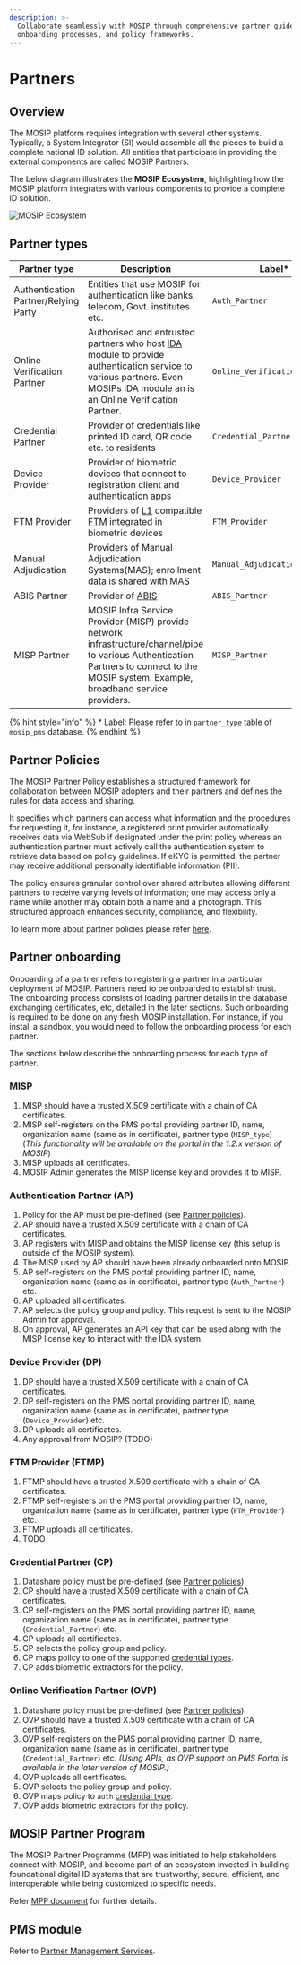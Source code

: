```yaml
---
description: >-
  Collaborate seamlessly with MOSIP through comprehensive partner guides,
  onboarding processes, and policy frameworks.
---
```


# Partners

## Overview

The MOSIP platform requires integration with several other systems. Typically, a System Integrator (SI) would assemble all the pieces to build a complete national ID solution. All entities that participate in providing the external components are called MOSIP Partners.

The below diagram illustrates the **MOSIP Ecosystem**, highlighting how the MOSIP platform integrates with various components to provide a complete ID solution.

![MOSIP Ecosystem](../../../.gitbook/assets/mosip-ecosystem.jpg)

## Partner types

| Partner type                         | Description                                                                                                                                                                                                                   | Label\*                       |
| ------------------------------------ | ----------------------------------------------------------------------------------------------------------------------------------------------------------------------------------------------------------------------------- | ----------------------------- |
| Authentication Partner/Relying Party | Entities that use MOSIP for authentication like banks, telecom, Govt. institutes etc.                                                                                                                                         | `Auth_Partner`                |
| Online Verification Partner          | Authorised and entrusted partners who host [IDA](../../identity-verification/id-authentication.md) module to provide authentication service to various partners. Even MOSIPs IDA module an is an Online Verification Partner. | `Online_Verification_Partner` |
| Credential Partner                   | Provider of credentials like printed ID card, QR code etc. to residents                                                                                                                                                       | `Credential_Partner`          |
| Device Provider                      | Provider of biometric devices that connect to registration client and authentication apps                                                                                                                                     | `Device_Provider`             |
| FTM Provider                         | Providers of [L1](../../supporting-components/biometrics/biometric-devices.md#l1) compatible [FTM](../../supporting-components/biometrics/ftm.md) integrated in biometric devices                                             | `FTM_Provider`                |
| Manual Adjudication                  | Providers of Manual Adjudication Systems(MAS); enrollment data is shared with MAS                                                                                                                                             | `Manual_Adjudication`         |
| ABIS Partner                         | Provider of [ABIS](../../supporting-components/biometrics/abis.md)                                                                                                                                                            | `ABIS_Partner`                |
| MISP Partner                         | MOSIP Infra Service Provider (MISP) provide network infrastructure/channel/pipe to various Authentication Partners to connect to the MOSIP system. Example, broadband service providers.                                      | `MISP_Partner`                |

{% hint style="info" %}
\* Label: Please refer to in `partner_type` table of `mosip_pms` database.
{% endhint %}

## Partner Policies

The MOSIP Partner Policy establishes a structured framework for collaboration between MOSIP adopters and their partners and defines the rules for data access and sharing.&#x20;

It specifies which partners can access what information and the procedures for requesting it, for instance, a registered print provider automatically receives data via WebSub if designated under the print policy whereas an authentication partner must actively call the authentication system to retrieve data based on policy guidelines. If eKYC is permitted, the partner may receive additional personally identifiable information (PII).&#x20;

The policy ensures granular control over shared attributes allowing different partners to receive varying levels of information; one may access only a name while another may obtain both a name and a photograph. This structured approach enhances security, compliance, and flexibility.

To learn more about partner policies please refer [here](https://docs.mosip.io/1.2.0/modules/partner-management-services/pms-revamp/functional-overview/auth-partner/end-user-guide#creating-policy-group-and-policy).

## Partner onboarding

Onboarding of a partner refers to registering a partner in a particular deployment of MOSIP. Partners need to be onboarded to establish trust. The onboarding process consists of loading partner details in the database, exchanging certificates, etc, detailed in the later sections. Such onboarding is required to be done on any fresh MOSIP installation. For instance, if you install a sandbox, you would need to follow the onboarding process for each partner.

The sections below describe the onboarding process for each type of partner.

### MISP

1. MISP should have a trusted X.509 certificate with a chain of CA certificates.
2. MISP self-registers on the PMS portal providing partner ID, name, organization name (same as in certificate), partner type (`MISP_type`) (_This functionality will be available on the portal in the 1.2.x version of MOSIP_)
3. MISP uploads all certificates.
4. MOSIP Admin generates the MISP license key and provides it to MISP.

### Authentication Partner (AP)

1. Policy for the AP must be pre-defined (see [Partner policies](partners.md#partner-policies)).
2. AP should have a trusted X.509 certificate with a chain of CA certificates.
3. AP registers with MISP and obtains the MISP license key (this setup is outside of the MOSIP system).
4. The MISP used by AP should have been already onboarded onto MOSIP.
5. AP self-registers on the PMS portal providing partner ID, name, organization name (same as in certificate), partner type (`Auth_Partner`) etc.
6. AP uploaded all certificates.
7. AP selects the policy group and policy. This request is sent to the MOSIP Admin for approval.
8. On approval, AP generates an API key that can be used along with the MISP license key to interact with the IDA system.

### Device Provider (DP)

1. DP should have a trusted X.509 certificate with a chain of CA certificates.
2. DP self-registers on the PMS portal providing partner ID, name, organization name (same as in certificate), partner type (`Device_Provider`) etc.
3. DP uploads all certificates.
4. Any approval from MOSIP? (TODO)

### FTM Provider (FTMP)

1. FTMP should have a trusted X.509 certificate with a chain of CA certificates.
2. FTMP self-registers on the PMS portal providing partner ID, name, organization name (same as in certificate), partner type (`FTM_Provider`) etc.
3. FTMP uploads all certificates.
4. TODO

### Credential Partner (CP)

1. Datashare policy must be pre-defined (see [Partner policies](partners.md#partner-policies)).
2. CP should have a trusted X.509 certificate with a chain of CA certificates.
3. CP self-registers on the PMS portal providing partner ID, name, organization name (same as in certificate), partner type (`Credential_Partner`) etc.
4. CP uploads all certificates.
5. CP selects the policy group and policy.
6. CP maps policy to one of the supported [credential types](https://github.com/mosip/id-repository/tree/release-1.2.0/id-repository/credential-service).
7. CP adds biometric extractors for the policy.

### Online Verification Partner (OVP)

1. Datashare policy must be pre-defined (see [Partner policies](partners.md#partner-policies)).
2. OVP should have a trusted X.509 certificate with a chain of CA certificates.
3. OVP self-registers on the PMS portal providing partner ID, name, organization name (same as in certificate), partner type (`Credential_Partner`) etc. _(Using APIs, as OVP support on PMS Portal is available in the later version of MOSIP.)_
4. OVP uploads all certificates.
5. OVP selects the policy group and policy.
6. OVP maps policy to `auth` [credential type](https://github.com/mosip/id-repository/tree/release-1.2.0/id-repository/credential-service).
7. OVP adds biometric extractors for the policy.

## MOSIP Partner Program

The MOSIP Partner Programme (MPP) was initiated to help stakeholders connect with MOSIP, and become part of an ecosystem invested in building foundational digital ID systems that are trustworthy, secure, efficient, and interoperable while being customized to specific needs.

Refer [MPP document](https://mosip.io/program_partner/MOSIP-Partner-Programme-Revised.pdf) for further details.

## PMS module

Refer to [Partner Management Services](./).
